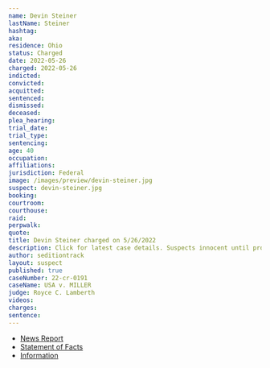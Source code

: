 ```yaml
---
name: Devin Steiner
lastName: Steiner
hashtag:
aka:
residence: Ohio
status: Charged
date: 2022-05-26
charged: 2022-05-26
indicted:
convicted:
acquitted:
sentenced:
dismissed:
deceased:
plea_hearing:
trial_date:
trial_type:
sentencing:
age: 40
occupation:
affiliations:
jurisdiction: Federal
image: /images/preview/devin-steiner.jpg
suspect: devin-steiner.jpg
booking:
courtroom:
courthouse:
raid:
perpwalk:
quote:
title: Devin Steiner charged on 5/26/2022
description: Click for latest case details. Suspects innocent until proven guilty.
author: seditiontrack
layout: suspect
published: true
caseNumber: 22-cr-0191
caseName: USA v. MILLER
judge: Royce C. Lamberth
videos:
charges:
sentence:
---
```

- [News Report](https://www.beaconjournal.com/story/news/2022/05/26/devin-steiner-wooster-ohio-charged-breaching-us-capitol-jan-6-2021-insurrection/9941693002/)
- [Statement of Facts](https://www.justice.gov/usao-dc/case-multi-defendant/file/1509941/download)
- [Information](https://www.justice.gov/usao-dc/case-multi-defendant/file/1509916/download)
